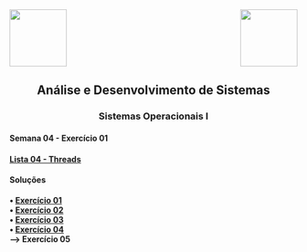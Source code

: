 <div>
  <img src="https://www.fateczl.edu.br/assets/logos/fatec-zl.png" height=100>
  <img src="https://www.fateczl.edu.br/assets/logos/novo-logo-colorido.png" align="right" height=100>
</div>

<h2 align="center">Análise e Desenvolvimento de Sistemas</h2>
<h3 align="center">Sistemas Operacionais I</h3>
<h4>Semana 04 - Exercício 01</h4>

<h4>
  
[Lista 04 - Threads](https://github.com/leo-gremes-ads/SO1_S04_E01_ThreadId/blob/main/04%20-%20Threads.pdf)
</h4>

<h4>Soluções</h4>

<b>• [Exercício 01](https://github.com/leo-gremes-ads/SO1_S04_E01_ThreadId)</b><br>
<b>• [Exercício 02](https://github.com/leo-gremes-ads/SO1_S04_E02_ThreadSomaLinha)</b><br>
<b>• [Exercício 03](https://github.com/leo-gremes-ads/SO1_S04_E03_ThreadPercorreVetor)</b><br>
<b>• [Exercício 04](https://github.com/leo-gremes-ads/SO1_S04_E04_CorridaSapos)</b><br>
<b>--> Exercício 05</b>
